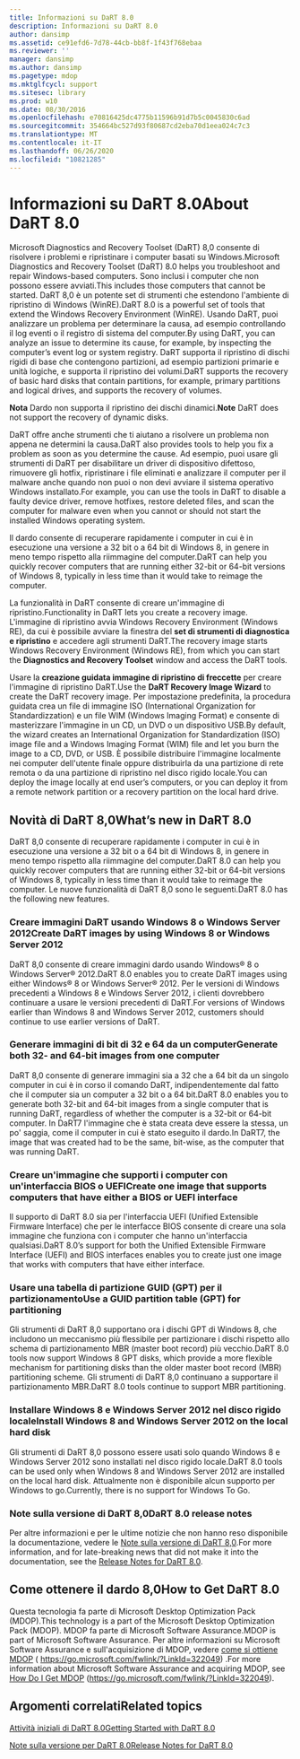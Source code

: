 ```yaml
---
title: Informazioni su DaRT 8.0
description: Informazioni su DaRT 8.0
author: dansimp
ms.assetid: ce91efd6-7d78-44cb-bb8f-1f43f768ebaa
ms.reviewer: ''
manager: dansimp
ms.author: dansimp
ms.pagetype: mdop
ms.mktglfcycl: support
ms.sitesec: library
ms.prod: w10
ms.date: 08/30/2016
ms.openlocfilehash: e70816425dc4775b11596b91d7b5c0045830c6ad
ms.sourcegitcommit: 354664bc527d93f80687cd2eba70d1eea024c7c3
ms.translationtype: MT
ms.contentlocale: it-IT
ms.lasthandoff: 06/26/2020
ms.locfileid: "10821285"
---
```

# <span data-ttu-id="208e3-103">Informazioni su DaRT 8.0</span><span class="sxs-lookup"><span data-stu-id="208e3-103">About DaRT 8.0</span></span>


<span data-ttu-id="208e3-104">Microsoft Diagnostics and Recovery Toolset (DaRT) 8,0 consente di risolvere i problemi e ripristinare i computer basati su Windows.</span><span class="sxs-lookup"><span data-stu-id="208e3-104">Microsoft Diagnostics and Recovery Toolset (DaRT) 8.0 helps you troubleshoot and repair Windows-based computers.</span></span> <span data-ttu-id="208e3-105">Sono inclusi i computer che non possono essere avviati.</span><span class="sxs-lookup"><span data-stu-id="208e3-105">This includes those computers that cannot be started.</span></span> <span data-ttu-id="208e3-106">DaRT 8,0 è un potente set di strumenti che estendono l'ambiente di ripristino di Windows (WinRE).</span><span class="sxs-lookup"><span data-stu-id="208e3-106">DaRT 8.0 is a powerful set of tools that extend the Windows Recovery Environment (WinRE).</span></span> <span data-ttu-id="208e3-107">Usando DaRT, puoi analizzare un problema per determinare la causa, ad esempio controllando il log eventi o il registro di sistema del computer.</span><span class="sxs-lookup"><span data-stu-id="208e3-107">By using DaRT, you can analyze an issue to determine its cause, for example, by inspecting the computer’s event log or system registry.</span></span> <span data-ttu-id="208e3-108">DaRT supporta il ripristino di dischi rigidi di base che contengono partizioni, ad esempio partizioni primarie e unità logiche, e supporta il ripristino dei volumi.</span><span class="sxs-lookup"><span data-stu-id="208e3-108">DaRT supports the recovery of basic hard disks that contain partitions, for example, primary partitions and logical drives, and supports the recovery of volumes.</span></span>

<span data-ttu-id="208e3-109">**Nota**  Dardo non supporta il ripristino dei dischi dinamici.</span><span class="sxs-lookup"><span data-stu-id="208e3-109">**Note** DaRT does not support the recovery of dynamic disks.</span></span>

 

<span data-ttu-id="208e3-110">DaRT offre anche strumenti che ti aiutano a risolvere un problema non appena ne determini la causa.</span><span class="sxs-lookup"><span data-stu-id="208e3-110">DaRT also provides tools to help you fix a problem as soon as you determine the cause.</span></span> <span data-ttu-id="208e3-111">Ad esempio, puoi usare gli strumenti di DaRT per disabilitare un driver di dispositivo difettoso, rimuovere gli hotfix, ripristinare i file eliminati e analizzare il computer per il malware anche quando non puoi o non devi avviare il sistema operativo Windows installato.</span><span class="sxs-lookup"><span data-stu-id="208e3-111">For example, you can use the tools in DaRT to disable a faulty device driver, remove hotfixes, restore deleted files, and scan the computer for malware even when you cannot or should not start the installed Windows operating system.</span></span>

<span data-ttu-id="208e3-112">Il dardo consente di recuperare rapidamente i computer in cui è in esecuzione una versione a 32 bit o a 64 bit di Windows 8, in genere in meno tempo rispetto alla riimmagine del computer.</span><span class="sxs-lookup"><span data-stu-id="208e3-112">DaRT can help you quickly recover computers that are running either 32-bit or 64-bit versions of Windows 8, typically in less time than it would take to reimage the computer.</span></span>

<span data-ttu-id="208e3-113">La funzionalità in DaRT consente di creare un'immagine di ripristino.</span><span class="sxs-lookup"><span data-stu-id="208e3-113">Functionality in DaRT lets you create a recovery image.</span></span> <span data-ttu-id="208e3-114">L'immagine di ripristino avvia Windows Recovery Environment (Windows RE), da cui è possibile avviare la finestra del **set di strumenti di diagnostica e ripristino** e accedere agli strumenti DaRT.</span><span class="sxs-lookup"><span data-stu-id="208e3-114">The recovery image starts Windows Recovery Environment (Windows RE), from which you can start the **Diagnostics and Recovery Toolset** window and access the DaRT tools.</span></span>

<span data-ttu-id="208e3-115">Usare la **creazione guidata immagine di ripristino di freccette** per creare l'immagine di ripristino DaRT.</span><span class="sxs-lookup"><span data-stu-id="208e3-115">Use the **DaRT Recovery Image Wizard** to create the DaRT recovery image.</span></span> <span data-ttu-id="208e3-116">Per impostazione predefinita, la procedura guidata crea un file di immagine ISO (International Organization for Standardizzation) e un file WIM (Windows Imaging Format) e consente di masterizzare l'immagine in un CD, un DVD o un dispositivo USB.</span><span class="sxs-lookup"><span data-stu-id="208e3-116">By default, the wizard creates an International Organization for Standardization (ISO) image file and a Windows Imaging Format (WIM) file and let you burn the image to a CD, DVD, or USB.</span></span> <span data-ttu-id="208e3-117">È possibile distribuire l'immagine localmente nei computer dell'utente finale oppure distribuirla da una partizione di rete remota o da una partizione di ripristino nel disco rigido locale.</span><span class="sxs-lookup"><span data-stu-id="208e3-117">You can deploy the image locally at end user’s computers, or you can deploy it from a remote network partition or a recovery partition on the local hard drive.</span></span>

## <a href="" id="what-s-new-in-dart-8-0"></a><span data-ttu-id="208e3-118">Novità di DaRT 8,0</span><span class="sxs-lookup"><span data-stu-id="208e3-118">What’s new in DaRT 8.0</span></span>


<span data-ttu-id="208e3-119">DaRT 8,0 consente di recuperare rapidamente i computer in cui è in esecuzione una versione a 32 bit o a 64 bit di Windows 8, in genere in meno tempo rispetto alla riimmagine del computer.</span><span class="sxs-lookup"><span data-stu-id="208e3-119">DaRT 8.0 can help you quickly recover computers that are running either 32-bit or 64-bit versions of Windows 8, typically in less time than it would take to reimage the computer.</span></span> <span data-ttu-id="208e3-120">Le nuove funzionalità di DaRT 8,0 sono le seguenti.</span><span class="sxs-lookup"><span data-stu-id="208e3-120">DaRT 8.0 has the following new features.</span></span>

### <span data-ttu-id="208e3-121">Creare immagini DaRT usando Windows 8 o Windows Server 2012</span><span class="sxs-lookup"><span data-stu-id="208e3-121">Create DaRT images by using Windows 8 or Windows Server 2012</span></span>

<span data-ttu-id="208e3-122">DaRT 8,0 consente di creare immagini dardo usando Windows® 8 o Windows Server® 2012.</span><span class="sxs-lookup"><span data-stu-id="208e3-122">DaRT 8.0 enables you to create DaRT images using either Windows® 8 or Windows Server® 2012.</span></span> <span data-ttu-id="208e3-123">Per le versioni di Windows precedenti a Windows 8 e Windows Server 2012, i clienti dovrebbero continuare a usare le versioni precedenti di DaRT.</span><span class="sxs-lookup"><span data-stu-id="208e3-123">For versions of Windows earlier than Windows 8 and Windows Server 2012, customers should continue to use earlier versions of DaRT.</span></span>

### <span data-ttu-id="208e3-124">Generare immagini di bit di 32 e 64 da un computer</span><span class="sxs-lookup"><span data-stu-id="208e3-124">Generate both 32- and 64-bit images from one computer</span></span>

<span data-ttu-id="208e3-125">DaRT 8,0 consente di generare immagini sia a 32 che a 64 bit da un singolo computer in cui è in corso il comando DaRT, indipendentemente dal fatto che il computer sia un computer a 32 bit o a 64 bit.</span><span class="sxs-lookup"><span data-stu-id="208e3-125">DaRT 8.0 enables you to generate both 32-bit and 64-bit images from a single computer that is running DaRT, regardless of whether the computer is a 32-bit or 64-bit computer.</span></span> <span data-ttu-id="208e3-126">In DaRT7 l'immagine che è stata creata deve essere la stessa, un po' saggia, come il computer in cui è stato eseguito il dardo.</span><span class="sxs-lookup"><span data-stu-id="208e3-126">In DaRT7, the image that was created had to be the same, bit-wise, as the computer that was running DaRT.</span></span>

### <span data-ttu-id="208e3-127">Creare un'immagine che supporti i computer con un'interfaccia BIOS o UEFI</span><span class="sxs-lookup"><span data-stu-id="208e3-127">Create one image that supports computers that have either a BIOS or UEFI interface</span></span>

<span data-ttu-id="208e3-128">Il supporto di DaRT 8.0 sia per l'interfaccia UEFI (Unified Extensible Firmware Interface) che per le interfacce BIOS consente di creare una sola immagine che funziona con i computer che hanno un'interfaccia qualsiasi.</span><span class="sxs-lookup"><span data-stu-id="208e3-128">DaRT 8.0’s support for both the Unified Extensible Firmware Interface (UEFI) and BIOS interfaces enables you to create just one image that works with computers that have either interface.</span></span>

### <span data-ttu-id="208e3-129">Usare una tabella di partizione GUID (GPT) per il partizionamento</span><span class="sxs-lookup"><span data-stu-id="208e3-129">Use a GUID partition table (GPT) for partitioning</span></span>

<span data-ttu-id="208e3-130">Gli strumenti di DaRT 8,0 supportano ora i dischi GPT di Windows 8, che includono un meccanismo più flessibile per partizionare i dischi rispetto allo schema di partizionamento MBR (master boot record) più vecchio.</span><span class="sxs-lookup"><span data-stu-id="208e3-130">DaRT 8.0 tools now support Windows 8 GPT disks, which provide a more flexible mechanism for partitioning disks than the older master boot record (MBR) partitioning scheme.</span></span> <span data-ttu-id="208e3-131">Gli strumenti di DaRT 8,0 continuano a supportare il partizionamento MBR.</span><span class="sxs-lookup"><span data-stu-id="208e3-131">DaRT 8.0 tools continue to support MBR partitioning.</span></span>

### <span data-ttu-id="208e3-132">Installare Windows 8 e Windows Server 2012 nel disco rigido locale</span><span class="sxs-lookup"><span data-stu-id="208e3-132">Install Windows 8 and Windows Server 2012 on the local hard disk</span></span>

<span data-ttu-id="208e3-133">Gli strumenti di DaRT 8,0 possono essere usati solo quando Windows 8 e Windows Server 2012 sono installati nel disco rigido locale.</span><span class="sxs-lookup"><span data-stu-id="208e3-133">DaRT 8.0 tools can be used only when Windows 8 and Windows Server 2012 are installed on the local hard disk.</span></span> <span data-ttu-id="208e3-134">Attualmente non è disponibile alcun supporto per Windows to go.</span><span class="sxs-lookup"><span data-stu-id="208e3-134">Currently, there is no support for Windows To Go.</span></span>

### <a href="" id="-------------dart-8-0-release-notes"></a> <span data-ttu-id="208e3-135">Note sulla versione di DaRT 8,0</span><span class="sxs-lookup"><span data-stu-id="208e3-135">DaRT 8.0 release notes</span></span>

<span data-ttu-id="208e3-136">Per altre informazioni e per le ultime notizie che non hanno reso disponibile la documentazione, vedere le [Note sulla versione di DaRT 8,0](release-notes-for-dart-80--dart-8.md).</span><span class="sxs-lookup"><span data-stu-id="208e3-136">For more information, and for late-breaking news that did not make it into the documentation, see the [Release Notes for DaRT 8.0](release-notes-for-dart-80--dart-8.md).</span></span>

## <span data-ttu-id="208e3-137">Come ottenere il dardo 8,0</span><span class="sxs-lookup"><span data-stu-id="208e3-137">How to Get DaRT 8.0</span></span>


<span data-ttu-id="208e3-138">Questa tecnologia fa parte di Microsoft Desktop Optimization Pack (MDOP).</span><span class="sxs-lookup"><span data-stu-id="208e3-138">This technology is a part of the Microsoft Desktop Optimization Pack (MDOP).</span></span> <span data-ttu-id="208e3-139">MDOP fa parte di Microsoft Software Assurance.</span><span class="sxs-lookup"><span data-stu-id="208e3-139">MDOP is part of Microsoft Software Assurance.</span></span> <span data-ttu-id="208e3-140">Per altre informazioni su Microsoft Software Assurance e sull'acquisizione di MDOP, vedere [come si ottiene MDOP](https://go.microsoft.com/fwlink/?LinkId=322049) ( https://go.microsoft.com/fwlink/?LinkId=322049) .</span><span class="sxs-lookup"><span data-stu-id="208e3-140">For more information about Microsoft Software Assurance and acquiring MDOP, see [How Do I Get MDOP](https://go.microsoft.com/fwlink/?LinkId=322049) (https://go.microsoft.com/fwlink/?LinkId=322049).</span></span>

## <span data-ttu-id="208e3-141">Argomenti correlati</span><span class="sxs-lookup"><span data-stu-id="208e3-141">Related topics</span></span>


[<span data-ttu-id="208e3-142">Attività iniziali di DaRT 8.0</span><span class="sxs-lookup"><span data-stu-id="208e3-142">Getting Started with DaRT 8.0</span></span>](getting-started-with-dart-80-dart-8.md)

[<span data-ttu-id="208e3-143">Note sulla versione per DaRT 8.0</span><span class="sxs-lookup"><span data-stu-id="208e3-143">Release Notes for DaRT 8.0</span></span>](release-notes-for-dart-80--dart-8.md)

 

 





